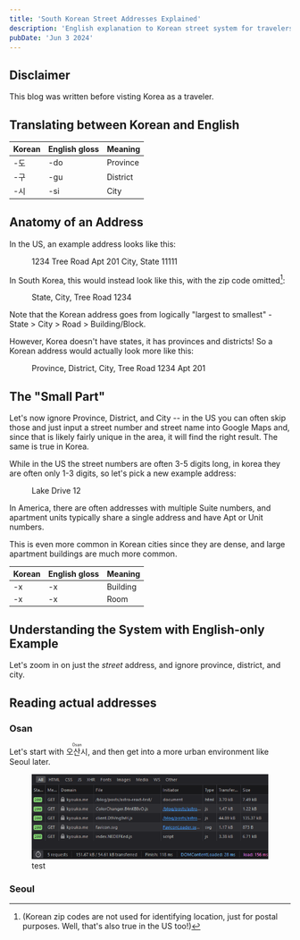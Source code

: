 ```yaml
---
title: 'South Korean Street Addresses Explained'
description: 'English explanation to Korean street system for travelers from the US'
pubDate: 'Jun 3 2024'
---
```

## Disclaimer
This blog was written before visting Korea as a traveler.

## Translating between Korean and English
| Korean | English gloss | Meaning |
| -------- | ------- | ------- |
| -도  | -do    | Province |
| -구  | -gu    | District |
| -시  | -si    | City |

## Anatomy of an Address
In the US, an example address looks like this:
<figure>
	1234 Tree Road
	Apt 201
	City, State 11111
</figure>

In South Korea, this would instead look like this, with the zip code omitted[^1]:

[^1]: (Korean zip codes are not used for identifying location, just for postal purposes. Well, that's also true in the US too!)

<figure>
	State, City, Tree Road 1234
</figure>

Note that the Korean address goes from logically "largest to smallest" - State > City > Road > Building/Block.

However, Korea doesn't have states, it has provinces and districts! So a Korean address would actually look more like this:

<figure>
	Province, District, City, Tree Road 1234 Apt 201
</figure>

## The "Small Part"
Let's now ignore Province, District, and City -- in the US you can often skip those and just input a street number and street name into Google Maps and, since that is likely fairly unique in the area, it will find the right result. The same is true in Korea.


While in the US the street numbers are often 3-5 digits long, in korea they are often only 1-3 digits, so let's pick a new example address:

<figure>
	Lake Drive 12
</figure>

In America, there are often addresses with multiple Suite numbers, and apartment units typically share a single address and have Apt or Unit numbers.

This is even more common in Korean cities since they are dense, and large apartment buildings are much more common.

| Korean | English gloss | Meaning |
| -------- | ------- | ------- |
| -x  | -x    | Building |
| -x  | -x    | Room |



## Understanding the System with English-only Example
Let's zoom in on just the *street* address, and ignore province, district, and city.






## Reading actual addresses
### Osan
Let's start with <ruby>오산시<rt>Osan</rt></ruby>, and then get into a more urban environment like Seoul later.

<figure>
	<img src="/public/astro-react-test-1.png"/>
	<figcaption>
	test
	</figcaption>
</figure>

### Seoul

